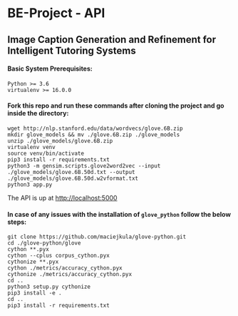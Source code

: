 # BE-Project - API 
## Image Caption Generation and Refinement for Intelligent Tutoring Systems

#### Basic System Prerequisites:
```
Python >= 3.6
virtualenv >= 16.0.0
```

#### Fork this repo and run these commands after cloning the project and go inside the directory:
```
wget http://nlp.stanford.edu/data/wordvecs/glove.6B.zip
mkdir glove_models && mv ./glove.6B.zip ./glove_models
unzip ./glove_models/glove.6B.zip
virtualenv venv
source venv/bin/activate
pip3 install -r requirements.txt
python3 -m gensim.scripts.glove2word2vec --input  ./glove_models/glove.6B.50d.txt --output ./glove_models/glove.6B.50d.w2vformat.txt
python3 app.py
```

The API is up at [http://localhost:5000](http://localhost:5000)

#### In case of any issues with the installation of `glove_python` follow the below steps:
```
git clone https://github.com/maciejkula/glove-python.git
cd ./glove-python/glove
cython **.pyx
cython --cplus corpus_cython.pyx
cythonize **.pyx
cython ./metrics/accuracy_cython.pyx
cythonize ./metrics/accuracy_cython.pyx
cd ..
python3 setup.py cythonize
pip3 install -e .
cd ..
pip3 install -r requirements.txt
```

